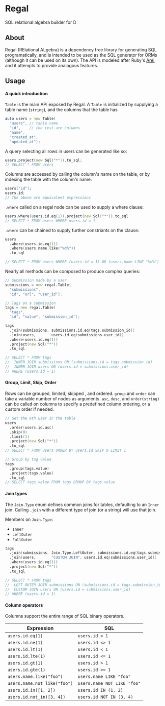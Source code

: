 Regal
=====
SQL relational algebra builder for D

About
-----
Regal (RElational ALgebra) is a dependency free library for generating SQL programatically,
and is intended to be used as the SQL generator for ORMs (although it can
be used on its own). The API is modeled after Ruby's [Arel](https://github.com/rails/arel),
and it attempts to provide analagous features.

Usage
-----

#### A quick introduction

`Table` is the main API exposed by Regal. A `Table` is initialized by supplying a
table name (`string`), and the columns that the table has

```d
auto users = new Table(
  "users", // table name
  "id",    // the rest are columns
  "name",
  "created_at",
  "updated_at");
```

A query selecting all rows in users can be generated like so:
```d
users.project(new Sql("*")).to_sql;
// SELECT * FROM users
```

Columns are accessed by calling the column's name on the table, or by
indexing the table with the column's name:

```d
users["id"];
users.id;
// The above are equivalent expressions
```

`.where` called on a regal node can be used to supply a where clause:
```d
users.where(users.id.eq(1)).project(new Sql("*")).to_sql
// SELECT * FROM users WHERE users.id = 1
```

`.where` can be chained to supply further constriants on the clause:
```d
users
  .where(users.id.eq(1))
  .where(users.name.like("%d%"))
  .to_sql

// SELECT * FROM users WHERE (users.id = 1) OR (users.name LIKE "%d%")
```

Nearly all methods can be composed to produce complex queries:
```d
// Submission made by a user
submissions = new regal.Table(
  "submissions",
  "id", "url", "user_id");

// Tags on a submission
tags = new regal.Table(
  "tags",
  "id", "value", "submission_id");

tags
  .join(submissions, submissions.id.eq(tags.submission_id))
  .join(users,       users.id.eq(submissions.user_id))
  .where(users.id.eq(1))
  .project(new Sql("*"))
  .to_sql

// SELECT * FROM tags
//  INNER JOIN submissions ON (submissions.id = tags.submission_id)
//  INNER JOIN users ON (users.id = submissions.user_id)
// WHERE (users.id = 1)
```

#### Group, Limit, Skip, Order
Rows can be grouped, limited, skipped , and ordered. `group` and `order` can take
a variable number of nodes as arguments. `asc`, `desc`, and `order(string)` can be
called on columns to specify a predefined column ordering, or a custom order if needed.

```d
// Get the 9th user in the table
users
  .order(users.id.asc)
  .skip(9)
  .limit(1)
  .project(new Sql("*"))
  .to_sql
// SELECT * FROM users ORDER BY users.id SKIP 9 LIMIT 1
```

```d
// Group by tag value
tags
  .group(tags.value)
  .project(tags.value)
  .to_sql
// SELECT tags.value FROM tags GROUP BY tags.value
```

#### Join types
The `Join.Type` enum defines common joins for tables, defaulting to an `Inner` join.
Calling `.join` with a different type of join (or a string) will use that join.

Members on `Join.Type`:
 - `Inner`
 - `LeftOuter`
 - `FullOuter`

```d
tags
  .join(submissions, Join.Type.LeftOuter, submissions.id.eq(tags.submission_id))
  .join(users,       "CUSTOM JOIN", users.id.eq(submissions.user_id))
  .where(users.id.eq(1))
  .project(new Sql("*"))
  .to_sql

// SELECT * FROM tags
//  LEFT OUTER JOIN submissions ON (submissions.id = tags.submission_id)
//  CUSTOM JOIN users ON (users.id = submissions.user_id)
// WHERE (users.id = 1)
```

#### Column operators
Columns support the entire range of SQL binary operators.

| Expression | SQL |
| -----------| ----|
| `users.id.eq(1)` | `users.id = 1` |
| `users.id.ne(1)` | `users.id <> 1` |
| `users.id.lt(1)` | `users.id < 1` |
| `users.id.lte(1)` | `users.id <= 1` |
| `users.id.gt(1)` | `users.id > 1` |
| `users.id.gte(1)` | `users.id >= 1` |
| `users.name.like("foo")` | `users.name LIKE "foo"` |
| `users.name.not_like("foo")` | `users.name NOT LIKE "foo"` |
| `users.id.in([1, 2])` | `users.id IN (1, 2)` |
| `users.id.not_in([3, 4])` | `users.id NOT IN (3, 4)` |



